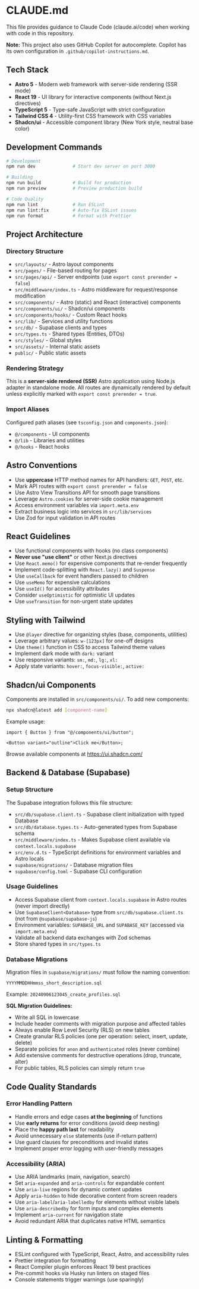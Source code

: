 # CLAUDE.md

This file provides guidance to Claude Code (claude.ai/code) when working with code in this repository.

**Note:** This project also uses GitHub Copilot for autocomplete. Copilot has its own configuration in `.github/copilot-instructions.md`.

## Tech Stack

- **Astro 5** - Modern web framework with server-side rendering (SSR mode)
- **React 19** - UI library for interactive components (without Next.js directives)
- **TypeScript 5** - Type-safe JavaScript with strict configuration
- **Tailwind CSS 4** - Utility-first CSS framework with CSS variables
- **Shadcn/ui** - Accessible component library (New York style, neutral base color)

## Development Commands

```bash
# Development
npm run dev              # Start dev server on port 3000

# Building
npm run build            # Build for production
npm run preview          # Preview production build

# Code Quality
npm run lint             # Run ESLint
npm run lint:fix         # Auto-fix ESLint issues
npm run format           # Format with Prettier
```

## Project Architecture

### Directory Structure

- `src/layouts/` - Astro layout components
- `src/pages/` - File-based routing for pages
- `src/pages/api/` - Server endpoints (use `export const prerender = false`)
- `src/middleware/index.ts` - Astro middleware for request/response modification
- `src/components/` - Astro (static) and React (interactive) components
- `src/components/ui/` - Shadcn/ui components
- `src/components/hooks/` - Custom React hooks
- `src/lib/` - Services and utility functions
- `src/db/` - Supabase clients and types
- `src/types.ts` - Shared types (Entities, DTOs)
- `src/styles/` - Global styles
- `src/assets/` - Internal static assets
- `public/` - Public static assets

### Rendering Strategy

This is a **server-side rendered (SSR)** Astro application using Node.js adapter in standalone mode. All routes are dynamically rendered by default unless explicitly marked with `export const prerender = true`.

### Import Aliases

Configured path aliases (see `tsconfig.json` and `components.json`):

- `@/components` - UI components
- `@/lib` - Libraries and utilities
- `@/hooks` - React hooks

## Astro Conventions

- Use **uppercase** HTTP method names for API handlers: `GET`, `POST`, etc.
- Mark API routes with `export const prerender = false`
- Use Astro View Transitions API for smooth page transitions
- Leverage `Astro.cookies` for server-side cookie management
- Access environment variables via `import.meta.env`
- Extract business logic into services in `src/lib/services`
- Use Zod for input validation in API routes

## React Guidelines

- Use functional components with hooks (no class components)
- **Never use "use client"** or other Next.js directives
- Use `React.memo()` for expensive components that re-render frequently
- Implement code-splitting with `React.lazy()` and `Suspense`
- Use `useCallback` for event handlers passed to children
- Use `useMemo` for expensive calculations
- Use `useId()` for accessibility attributes
- Consider `useOptimistic` for optimistic UI updates
- Use `useTransition` for non-urgent state updates

## Styling with Tailwind

- Use `@layer` directive for organizing styles (base, components, utilities)
- Leverage arbitrary values: `w-[123px]` for one-off designs
- Use `theme()` function in CSS to access Tailwind theme values
- Implement dark mode with `dark:` variant
- Use responsive variants: `sm:`, `md:`, `lg:`, `xl:`
- Apply state variants: `hover:`, `focus-visible:`, `active:`

## Shadcn/ui Components

Components are installed in `src/components/ui/`. To add new components:

```bash
npx shadcn@latest add [component-name]
```

Example usage:

```tsx
import { Button } from "@/components/ui/button";

<Button variant="outline">Click me</Button>;
```

Browse available components at https://ui.shadcn.com/

## Backend & Database (Supabase)

### Setup Structure

The Supabase integration follows this file structure:

- `src/db/supabase.client.ts` - Supabase client initialization with typed Database
- `src/db/database.types.ts` - Auto-generated types from Supabase schema
- `src/middleware/index.ts` - Makes Supabase client available via `context.locals.supabase`
- `src/env.d.ts` - TypeScript definitions for environment variables and Astro locals
- `supabase/migrations/` - Database migration files
- `supabase/config.toml` - Supabase CLI configuration

### Usage Guidelines

- Access Supabase client from `context.locals.supabase` in Astro routes (never import directly)
- Use `SupabaseClient<Database>` type from `src/db/supabase.client.ts` (not from `@supabase/supabase-js`)
- Environment variables: `SUPABASE_URL` and `SUPABASE_KEY` (accessed via `import.meta.env`)
- Validate all backend data exchanges with Zod schemas
- Store shared types in `src/types.ts`

### Database Migrations

Migration files in `supabase/migrations/` must follow the naming convention:

```
YYYYMMDDHHmmss_short_description.sql
```

Example: `20240906123045_create_profiles.sql`

**SQL Migration Guidelines:**

- Write all SQL in lowercase
- Include header comments with migration purpose and affected tables
- Always enable Row Level Security (RLS) on new tables
- Create granular RLS policies (one per operation: select, insert, update, delete)
- Separate policies for `anon` and `authenticated` roles (never combine)
- Add extensive comments for destructive operations (drop, truncate, alter)
- For public tables, RLS policies can simply return `true`

## Code Quality Standards

### Error Handling Pattern

- Handle errors and edge cases **at the beginning** of functions
- Use **early returns** for error conditions (avoid deep nesting)
- Place the **happy path last** for readability
- Avoid unnecessary `else` statements (use if-return pattern)
- Use guard clauses for preconditions and invalid states
- Implement proper error logging with user-friendly messages

### Accessibility (ARIA)

- Use ARIA landmarks (main, navigation, search)
- Set `aria-expanded` and `aria-controls` for expandable content
- Use `aria-live` regions for dynamic content updates
- Apply `aria-hidden` to hide decorative content from screen readers
- Use `aria-label`/`aria-labelledby` for elements without visible labels
- Use `aria-describedby` for form inputs and complex elements
- Implement `aria-current` for navigation state
- Avoid redundant ARIA that duplicates native HTML semantics

## Linting & Formatting

- ESLint configured with TypeScript, React, Astro, and accessibility rules
- Prettier integration for formatting
- React Compiler plugin enforces React 19 best practices
- Pre-commit hooks via Husky run linters on staged files
- Console statements trigger warnings (use sparingly)
